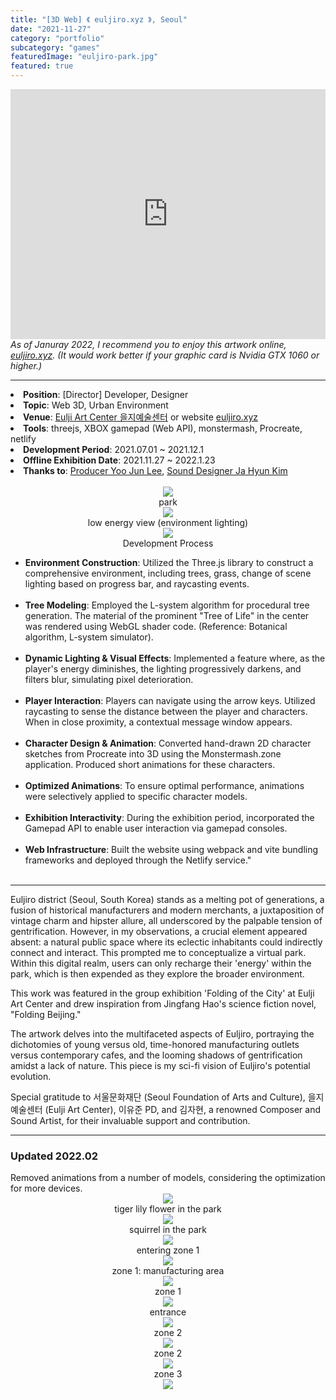 ```yaml
---
title: "[3D Web] 《 euljiro.xyz 》, Seoul"
date: "2021-11-27"
category: "portfolio"
subcategory: "games"
featuredImage: "euljiro-park.jpg"
featured: true
---
```


<iframe width="100%" height="400" src="https://www.youtube.com/embed/HJYgOmYNM3U" title="YouTube video player" frameborder="0" allow="accelerometer; autoplay; clipboard-write; encrypted-media; gyroscope; picture-in-picture" allowfullscreen></iframe>
<i>As of Januray 2022, I recommend you to enjoy this artwork online, <a target="_blank" rel="noreferrer" href="https://www.euljiro.xyz">euljiro.xyz</a>. (It would work better if your graphic card is Nvidia GTX 1060 or higher.) </i>

<hr />

<li><b>Position</b>: [Director] Developer, Designer</li> 
<li><b>Topic</b>: Web 3D, Urban Environment</li>
<li><b>Venue</b>: <a target="_blank" rel="noreferrer" href="https://www.instagram.com/c.enter_official">Eulji Art Center 을지예술센터</a> or website <a target="_blank" rel="noreferrer" href="https://www.euljiro.xyz">euljiro.xyz</a>  </li>
<li><b>Tools</b>: threejs, XBOX gamepad (Web API), monstermash, Procreate, netlify </li>
<li><b>Development Period</b>: 2021.07.01 ~ 2021.12.1  </li>
<li><b>Offline Exhibition Date</b>: 2021.11.27 ~ 2022.1.23 </li>
<li><b>Thanks to</b>: <a target="_blank" rel="noreferrer" href="https://readymag.com/u16519807/1261048/">Producer Yoo Jun Lee</a>, <a target="_blank" rel="noreferrer" href="https://klovesmart.wixsite.com/mypage">Sound Designer Ja Hyun Kim </a></li>
<br />

<figure style="display: block; margin: 0 auto; text-align: center">
<img src="eulji1.png">
<figcaption>park</figcaption>
</figure>

<figure style="display: block; margin: 0 auto; text-align: center">
<img src="zone1-2.png">
<figcaption>low energy view (environment lighting)</figcaption>
</figure>

<figure style="display: block; margin: 0 auto; text-align: center">
<img src="slide-1-3-1.png">
<figcaption>Development Process</figcaption>
</figure>

<ul>
<li><b>Environment Construction</b>: Utilized the Three.js library to construct a comprehensive environment, including trees, grass, change of scene lighting based on progress bar, and raycasting events. </li> <br />

<li><b>Tree Modeling</b>: Employed the L-system algorithm for procedural tree generation. The material of the prominent "Tree of Life" in the center was rendered using WebGL shader code. (Reference: Botanical algorithm, L-system simulator).</li><br />

<li><b>Dynamic Lighting & Visual Effects</b>: Implemented a feature where, as the player's energy diminishes, the lighting progressively darkens, and filters blur, simulating pixel deterioration.</li><br />

<li><b>Player Interaction</b>: Players can navigate using the arrow keys. Utilized raycasting to sense the distance between the player and characters. When in close proximity, a contextual message window appears.</li>
<br />

<li><b>Character Design & Animation</b>: Converted hand-drawn 2D character sketches from Procreate into 3D using the Monstermash.zone application. Produced short animations for these characters.</li><br />

<li><b>Optimized Animations</b>: To ensure optimal performance, animations were selectively applied to specific character models.</li><br />

<li><b>Exhibition Interactivity</b>: During the exhibition period, incorporated the Gamepad API to enable user interaction via gamepad consoles.</li><br />

<li><b>Web Infrastructure</b>: Built the website using webpack and vite bundling frameworks and deployed through the Netlify service."</li><br />
</ul>

---

Euljiro district (Seoul, South Korea) stands as a melting pot of generations, a fusion of historical manufacturers and modern merchants, a juxtaposition of vintage charm and hipster allure, all underscored by the palpable tension of gentrification. However, in my observations, a crucial element appeared absent: a natural public space where its eclectic inhabitants could indirectly connect and interact. This prompted me to conceptualize a virtual park. Within this digital realm, users can only recharge their 'energy' within the park, which is then expended as they explore the broader environment.

This work was featured in the group exhibition 'Folding of the City' at Eulji Art Center and drew inspiration from Jingfang Hao's science fiction novel, "Folding Beijing."

The artwork delves into the multifaceted aspects of Euljiro, portraying the dichotomies of young versus old, time-honored manufacturing outlets versus contemporary cafes, and the looming shadows of gentrification amidst a lack of nature. This piece is my sci-fi vision of Euljiro's potential evolution.

Special gratitude to 서울문화재단 (Seoul Foundation of Arts and Culture), 을지예술센터 (Eulji Art Center), 이유준 PD, and 김자현, a renowned Composer and Sound Artist, for their invaluable support and contribution.

---

<h3>Updated 2022.02</h3>
Removed animations from a number of models, considering the optimization for more devices. 

<figure style="display: block; margin: 0 auto; text-align: center">
<img src="euljiro-park.jpg">
<figcaption>tiger lily flower in the park</figcaption>
</figure>

<figure style="display: block; margin: 0 auto; text-align: center">
<img src="zone0-1.png">
<figcaption>squirrel in the park</figcaption>
</figure>

<figure style="display: block; margin: 0 auto; text-align: center">
<img src="zone1-1.png">
<figcaption>entering zone 1</figcaption>
</figure>

<figure style="display: block; margin: 0 auto; text-align: center">
<img src="zone1.png">
<figcaption>zone 1: manufacturing area</figcaption>
</figure>

<figure style="display: block; margin: 0 auto; text-align: center">
<img src="zone1-3.png">
<figcaption>zone 1</figcaption>
</figure>

<figure style="display: block; margin: 0 auto; text-align: center">
<img src="eulji2.png">
<figcaption>entrance</figcaption>
</figure>

<figure style="display: block; margin: 0 auto; text-align: center">
<img src="zone2.png">
<figcaption>zone 2</figcaption>
</figure>

<figure style="display: block; margin: 0 auto; text-align: center">
<img src="zone2-1.png">
<figcaption>zone 2</figcaption>
</figure>

<figure style="display: block; margin: 0 auto; text-align: center">
<img src="zone3.png">
<figcaption>zone 3</figcaption>
</figure>

<figure style="display: block; margin: 0 auto; text-align: center">
<img src="eulji3.png">
<figcaption></figcaption>
</figure>
